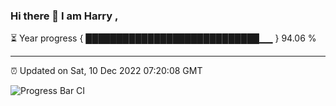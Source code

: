 ### Hi there 👋 I am Harry , 

⏳ Year progress { ████████████████████████████▁▁ } 94.06 %

---

⏰ Updated on Sat, 10 Dec 2022 07:20:08 GMT

![Progress Bar CI](https://github.com/duykhang68/duykhang68/workflows/Progress%20Bar%20CI/badge.svg)
